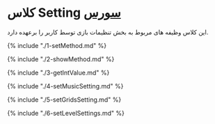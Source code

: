 <h1>
کلاس Setting
<a class="ext-link" href="classes_Tetris_Gameplay.js.html#line24" target="_blank">سورس</a>
</h1>
این کلاس وظیفه های مربوط به بخش تنظیمات بازی توسط کاربر را برعهده دارد.

{% include "./1-setMethod.md" %}

{% include "./2-showMethod.md" %}

{% include "./3-getIntValue.md" %}

{% include "./4-setMusicSetting.md" %}

{% include "./5-setGridsSetting.md" %}

{% include "./6-setLevelSettings.md" %}
